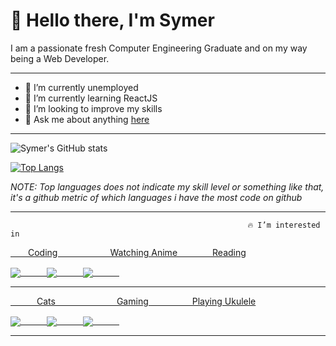 <a name="Heading"></a>
#           👋  Hello there, I'm **Symer**
I am a passionate fresh Computer Engineering Graduate and on my way being a Web Developer.
****
- 🔭 I’m currently unemployed
- 🌱 I’m currently learning ReactJS
- 👀 I’m looking to improve my skills
- 💬 Ask me about anything [here](https://www.facebook.com/symre.1998)
****

![Symer's GitHub stats](https://github-readme-stats.vercel.app/api?username=thatsymer&show_icons=true&theme=radical)


[![Top Langs](https://github-readme-stats.vercel.app/api/top-langs/?username=anuraghazra&layout=compact)](https://github.com/anuraghazra/github-readme-stats)

*NOTE: Top languages does not indicate my skill level or something like that, it's a github metric of which languages i have the most code on github*

****
                                                         🔥 I’m interested in
                                                         
                                                         
<a href="#">
 <p>&emsp;&emsp;Coding&emsp;&emsp;&emsp;&emsp;&emsp;&emsp;Watching Anime&emsp;&emsp;&emsp;&emsp;Reading</p>
  <img align="center" src="https://user-images.githubusercontent.com/84711212/123805881-066eb980-d921-11eb-8d09-977e04d2bdd2.gif" />&emsp;&emsp;&emsp;<img align="center" src="https://user-images.githubusercontent.com/84711212/123804894-34073300-d920-11eb-800d-5098cfeaec75.gif" />&emsp;&emsp;&emsp;<img align="center" src="https://user-images.githubusercontent.com/84711212/123804819-1e920900-d920-11eb-872b-6ddbf8a2e275.gif" />&emsp;&emsp;&emsp;<img align="center"
</a>
  
****
  
<a href="#">
 <p>&emsp;&emsp;&emsp;Cats&emsp;&emsp;&emsp;&emsp;&emsp;&emsp;&emsp;Gaming&emsp;&emsp;&emsp;&emsp;&emsp;Playing Ukulele</p>
  <img align="center"src="https://user-images.githubusercontent.com/84711212/123951585-87888800-d9d7-11eb-8867-09c01f109475.gif" />&emsp;&emsp;&emsp;<img align="center" src="https://user-images.githubusercontent.com/84711212/123805835-01116f00-d921-11eb-970d-b0c29c69129e.gif" />&emsp;&emsp;&emsp;<img align="center" src="https://user-images.githubusercontent.com/84711212/123805853-0373c900-d921-11eb-90a1-cb6a36943ba4.gif" />&emsp;&emsp;&emsp;
</a>


****

